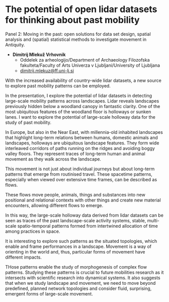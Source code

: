 # The potential of open lidar datasets for thinking about  past mobility

Panel 2: Moving in the past: open solutions for data set design, spatial analysis and (spatial) statistical methods to investigate movement in Antiquity.

- **Dimitrij Mlekuž Vrhovnik**
  - Oddelek za arheologijo/Department of Archaeology Filozofska fakulteta/Faculty of Arts Univerza v Ljubljani/University of Ljubljana
  - dimitrij.mlekuz@ff.uni-lj.si

With the increased availability of country-wide lidar datasets, a new
source to explore past mobility patterns can be employed.

In the presentation, I explore the potential of lidar datasets in
detecting large-scale mobility patterns across landscapes.   Lidar
reveals landscapes previously hidden below a woodland canopy in
fantastic clarity. One of the most ubiquitous features of the woodland
floor is holloways or sunken lanes. I want to explore the potential of
large-scale holloway data for the study of past mobility.

In Europe, but also in the Near East, with millennia-old inhabited
landscapes that highlight long-term relations between humans, domestic
animals and landscapes, holloways are ubiquitous landscape features.
They form wide interleaved corridors of paths running on the ridges
and avoiding boggy valley floors. They represent traces of long-term
human and animal movement as they walk across the landscape.

This movement is not just about individual journeys but about
long-term patterns that emerge from routinised travel. These spacetime
patterns, especially when viewed over extensive time frames, can be
described as flows.

These flows move people, animals, things and substances into new
positional and relational contexts with other things and create new
material encounters, allowing different flows to emerge.

In this way, the large-scale holloway data derived from lidar datasets
can be seen as traces of the past landscape-scale activity systems,
stable, multi-scale spatio-temporal patterns formed from intertwined
allocation of time among practices in space.

It is interesting to explore such patterns as the situated topologies,
which enable and frame performances in a landscape. Movement is a way
of orienting in the world and, thus, particular forms of movement have
different impacts.

THose patterns enable the study of morphogenesis of complex flow
patterns.   Studying these patterns is crucial to future mobilities
research as it intersects with scientific research into dynamical
systems. It also suggests that when we study landscape and movement,
we need to move beyond predefined, planned network topologies and
consider fluid, surprising, emergent forms of large-scale movement.